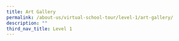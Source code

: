 ```yaml
---
title: Art Gallery
permalink: /about-us/virtual-school-tour/level-1/art-gallery/
description: ""
third_nav_title: Level 1
---
```

